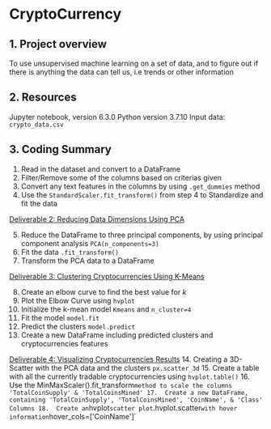 # CryptoCurrency
## 1. Project overview
To use unsupervised machine learning on a set of data, and to figure out if there is anything the data can tell us, i.e trends or other information

## 2. Resources
Jupyter notebook, version 6.3.0
Python version 3.7.10
Input data: `crypto_data.csv`

## 3. Coding Summary
1. Read in the dataset and convert to a DataFrame
2. Filter/Remove some of the columns based on criterias given
3. Convert any text features in the columns by using `.get_dummies` method
4. Use the `StandardScaler.fit_transform()` from step 4 to Standardize and fit the data

<ins>Deliverable 2: Reducing Data Dimensions Using PCA</ins>

5. Reduce the DataFrame to three principal components, by using principal component analysis `PCA(n_components=3)`
6. Fit the data `.fit_transform()`
7. Transform the PCA data to a DataFrame

<ins>Deliverable 3: Clustering Cryptocurrencies Using K-Means</ins>

8. Create an elbow curve to find the best value for *k*
9. Plot the Elbow Curve using `hvplot`
10. Initialize the k-mean model `Kmeans` and `n_cluster=4`
11. Fit the model `model.fit`
12. Predict the clusters `model.predict`
13. Create a new DataFrame including predicted clusters and cryptocurrencies features

<ins> Deliverable 4: Visualizing Cryptocurrencies Results</ins>
14. Creating a 3D-Scatter with the PCA data and the clusters `px.scatter_3d`
15. Create a table with all the currently tradable cryptocurrencies using `hvplot.table()`
16. Use the MinMaxScaler().fit_transform` method to scale the columns 'TotalCoinSupply' & 'TotalCoinsMined'
17.  Create a new DataFrame, containing 'TotalCoinSupply', 'TotalCoinsMined', 'CoinName', & 'Class' Columns
18.  Create an `hvplot` scatter plot `.hvplot.scatter` with hover information `hover_cols=['CoinName']`
